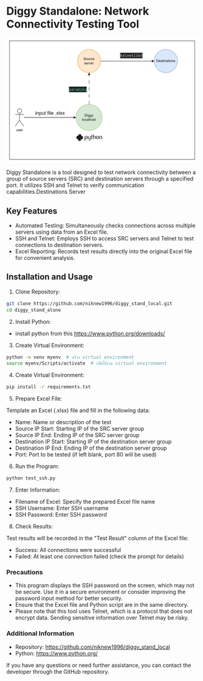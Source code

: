 # Diggy Standalone: Network Connectivity Testing Tool
![Flow](image-1.png)

Diggy Standalone is a tool designed to test network connectivity between a group of source servers (SRC) and destination servers through a specified port. It utilizes SSH and Telnet to verify communication capabilities.Destinations Server




## Key Features
- Automated Testing: Simultaneously checks connections across multiple servers using data from an Excel file.
- SSH and Telnet: Employs SSH to access SRC servers and Telnet to test connections to destination servers.
- Excel Reporting: Records test results directly into the original Excel file for convenient analysis.

## Installation and Usage
1. Clone Repository:
```bash
git clone https://github.com/niknew1996/diggy_stand_local.git
cd diggy_stand_alone
```
2. Install Python:
- install python from this https://www.python.org/downloads/
3. Create Virtual Environment:
```bash
python -m venv myenv  # สร้าง virtual environment
source myenv/Scripts/activate  # เปิดใช้งาน virtual environment
```
4. Create Virtual Environment:
```bash
pip install -r requirements.txt
```
5. Prepare Excel File:

Template an Excel (.xlsx) file and fill in the following data:

- Name: Name or description of the test
- Source IP Start: Starting IP of the SRC server group
- Source IP End: Ending IP of the SRC server group
- Destination IP Start: Starting IP of the destination server group
- Destination IP End: Ending IP of the destination server group
- Port: Port to be tested (if left blank, port 80 will be used)
6. Run the Program:
```bash
python test_ssh.py
```
7. Enter Information:

- Filename of Excel: Specify the prepared Excel file name
- SSH Username: Enter SSH username
- SSH Password: Enter SSH password
8. Check Results:

Test results will be recorded in the "Test Result" column of the Excel file:

- Success: All connections were successful
- Failed: At least one connection failed (check the prompt for details)

### Precautions

- This program displays the SSH password on the screen, which may not be secure. Use it in a secure environment or consider improving the password input method for better security.
- Ensure that the Excel file and Python script are in the same directory.
- Please note that this tool uses Telnet, which is a protocol that does not encrypt data. Sending sensitive information over Telnet may be risky.
### Additional Information
- Repository: https://github.com/niknew1996/diggy_stand_local
- Python: https://www.python.org/

If you have any questions or need further assistance, you can contact the developer through the GitHub repository.